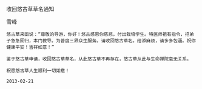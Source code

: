 收回悠古草草名通知

雪峰


    悠古草来函说：“尊敬的导游，你好！悠古感恩你慈悲，付出栽培学生。特医师祖有指令，招弟子急急回归，本门教导。为普度三界众生服务。请收回悠古草名。给添麻烦，请多多包涵。祝你健康平安！吉祥如意！”

    鉴于悠古草申请，收回悠古草草名，从此悠古草不再存在，悠古草从此与生命禅院毫无关系。

    祝愿悠古草人生顺利一切如意！

    2013-02-21



